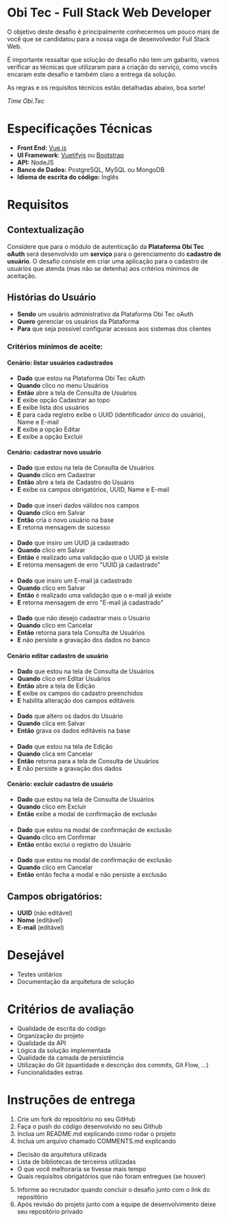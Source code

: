 Obi Tec - Full Stack Web Developer
===================
O objetivo deste desafio é principalmente conhecermos um pouco mais de você que se candidatou para a nossa vaga de desenvolvedor Full Stack Web.

É importante ressaltar que solução do desafio não tem um gabarito, vamos verificar as técnicas que utilizaram para a criação do serviço, como vocês encaram este desafio e também claro a entrega da solução.   

As regras e os requisitos técnicos estão detalhadas abaixo, boa sorte!

_Time Obi.Tec_
# Especificações Técnicas
- **Front End:** [Vue.js](https://vuejs.org)
- **UI Framework**:  [Vuetifyjs](https://vuetifyjs.com/en)  ou [Bootstrap](https://bootstrap-vue.org)
- **API:** NodeJS
- **Banco de Dados:** PostgreSQL, MySQL ou MongoDB
- **Idioma de escrita do código:** Inglês

# Requisitos
## Contextualização
Considere que para o módulo de autenticação da **Plataforma Obi Tec oAuth** será desenvolvido um **serviço** para o gerenciamento do **cadastro de usuário**. O desafio consiste em criar uma aplicação para o cadastro de usuários que atenda (mas não se detenha) aos critérios mínimos de aceitação.

## Histórias do Usuário
- **Sendo** um usuário administrativo da Plataforma Obi Tec oAuth
- **Quero** gerenciar os usuários da Plataforma
- **Para** que seja possível configurar acessos aos sistemas dos clientes

### Critérios mínimos de aceite: 
#### Cenário: listar usuários cadastrados 
- **Dado** que estou na Plataforma Obi Tec oAuth
- **Quando** clico no menu Usuários
- **Então** abre a tela de Consulta de Usuários
- **E** exibe opção Cadastrar ao topo
- **E** exibe lista dos usuários
- **E** para cada registro exibe o UUID (identificador único do usuário), Name e E-mail
- **E** exibe a opção Editar
- **E** exibe a opção Excluir

#### Cenário: cadastrar novo usuário
- **Dado** que estou na tela de Consulta de Usuários
- **Quando** clico em Cadastrar
- **Então** abre a tela de Cadastro do Usuário
- **E** exibe os campos obrigatórios, UUID, Name e E-mail
####
- **Dado** que inseri dados válidos nos campos
- **Quando** clico em Salvar
- **Então** cria o novo usuário na base
- **E** retorna mensagem de sucesso
####
- **Dado** que insiro um UUID já cadastrado
- **Quando** clico em Salvar
- **Então** é realizado uma validação que o UUID já existe
- **E** retorna mensagem de erro "UUID já cadastrado"
####
- **Dado** que insiro um E-mail já cadastrado
- **Quando** clico em Salvar
- **Então** é realizado uma validação que o e-mail já existe
- **E** retorna mensagem de erro "E-mail já cadastrado"
####
- **Dado** que não desejo cadastrar mais o Usuário
- **Quando** clico em Cancelar
- **Então** retorna para tela Consulta de Usuários
- **E** não persiste a gravação dos dados no banco 

#### Cenário editar cadastro de usuário
- **Dado** que estou na tela de Consulta de Usuários
- **Quando** clico em Editar Usuários
- **Então** abre a tela de Edição
- **E** exibe os campos do cadastro preenchidos
- **E** habilita alteração dos campos editáveis
####
- **Dado** que altero os dados do Usuário
- **Quando** clica em Salvar
- **Então** grava os dados editáveis na base
####
- **Dado** que estou na tela de Edição
- **Quando** clica em Cancelar
- **Então** retorna para a tela de Consulta de Usuários
- **E** não persiste a gravação dos dados

#### Cenário: excluir cadastro de usuário
- **Dado** que estou na tela de Consulta de Usuários
- **Quando** clico em Excluir 
- **Então** exibe a modal de confirmação de exclusão
####
- **Dado** que estou na modal de confirmação de exclusão 
- **Quando** clico em Confirmar
- **Então** então exclui o registro do Usuário
####
- **Dado** que estou na modal de confirmação de exclusão
- **Quando** clico em Cancelar
- **Então** então fecha a modal e não persiste a exclusão

## Campos obrigatórios:
- **UUID** (não editável)
- **Nome** (editável)
- **E-mail** (editável)

# Desejável
- Testes unitários
- Documentação da arquitetura de solução

# Critérios de avaliação
- Qualidade de escrita do código
- Organização do projeto
- Qualidade da API
- Lógica da solução implementada
- Qualidade da camada de persistência
- Utilização do Git (quantidade e descrição dos commits, Git Flow, ...)
- Funcionalidades extras

# Instruções de entrega
1. Crie um fork do repositório no seu GitHub
2. Faça o push do código desenvolvido no seu Github
3. Inclua um README.md explicando como rodar o projeto
4. Inclua um arquivo chamado COMMENTS.md explicando
  - Decisão da arquitetura utilizada
  - Lista de bibliotecas de terceiros utilizadas
  - O que você melhoraria se tivesse mais tempo
  - Quais requisitos obrigatórios que não foram entregues (se houver)
5. Informe ao recrutador quando concluir o desafio junto com o link do repositório
6. Após revisão do projeto junto com a equipe de desenvolvimento deixe seu repositório privado
